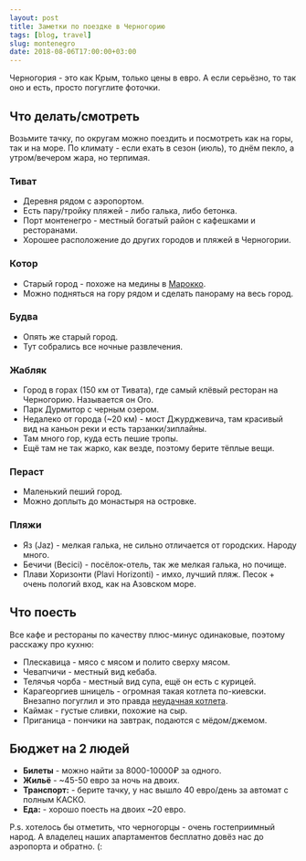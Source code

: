 ```yaml
---
layout: post
title: Заметки по поездке в Черногорию
tags: [blog, travel]
slug: montenegro
date: 2018-08-06T17:00:00+03:00
---
```


Черногория - это как Крым, только цены в евро. А если серьёзно, то так оно и есть, просто погуглите фоточки.
<!--more-->

## Что делать/смотреть
Возьмите тачку, по округам можно поездить и посмотреть как на горы, так и на море.
По климату - если ехать в сезон (июль), то днём пекло, а утром/вечером жара, но терпимая.

### Тиват

* Деревня рядом с аэропортом.
* Есть пару/тройку пляжей - либо галька, либо бетонка.
* Порт монтенегро - местный богатый район с кафешками и ресторанами.
* Хорошее расположение до других городов и пляжей в Черногории.

### Котор

* Старый город - похоже на медины в [Марокко](https://vanadium23.me/marocco/).
* Можно подняться на гору рядом и сделать панораму на весь город.

### Будва

* Опять же старый город.
* Тут собрались все ночные развлечения.

### Жабляк

* Город в горах (150 км от Тивата), где самый клёвый ресторан на Черногорию. Называется он Oro.
* Парк Дурмитор с черным озером.
* Недалеко от города (~20 км) - мост Джурджевича, там красивый вид на каньон реки и есть тарзанки/зиплайны.
* Там много гор, куда есть пешие тропы.
* Ещё там не так жарко, как везде, поэтому берите тёплые вещи.

### Пераст

* Маленький пеший город.
* Можно доплыть до монастыря на островке.

### Пляжи

* Яз (Jaz) - мелкая галька, не сильно отличается от городских. Народу много.
* Бечичи (Becici) - посёлок-отель, так же мелкая галька, но почище.
* Плави Хоризонти (Plavi Horizonti) - имхо, лучший пляж. Песок + очень пологий вход, как на Азовском море.

## Что поесть
Все кафе и рестораны по качеству плюс-минус одинаковые, поэтому расскажу про кухню:
* Плескавица - мясо с мясом и полито сверху мясом.
* Чевапчичи - местный вид кебаба.
* Телячья чорба - местный вид супа, ещё он есть с курицей.
* Карагеоргиев шницель - огромная такая котлета по-киевски. Внезапно погуглил и это правда [неудачная котлета](https://ru.wikipedia.org/wiki/%D0%9A%D0%B0%D1%80%D0%B0%D0%B3%D0%B5%D0%BE%D1%80%D0%B3%D0%B8%D0%B5%D0%B2_%D1%88%D0%BD%D0%B8%D1%86%D0%B5%D0%BB%D1%8C).
* Каймак - густые сливки, похожие на сыр.
* Приганица - пончики на завтрак, подаются с мёдом/джемом.

## Бюджет на 2 людей

* **Билеты** - можно найти за 8000-10000₽ за одного.
* **Жильё** - ~45-50 евро за ночь на двоих.
* **Транспорт:** - берите тачку, у нас вышло 40 евро/день за автомат с полным КАСКО.
* **Еда:** - хорошо поесть на двоих ~20 евро. 

P.s. хотелось бы отметить, что черногорцы - очень гостеприимный народ. А владелец наших апартаментов бесплатно довёз нас до аэропорта и обратно. (:
